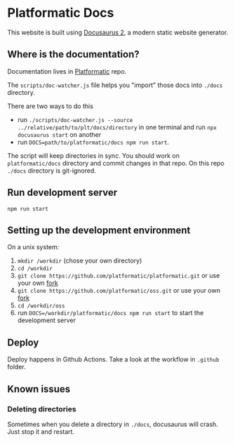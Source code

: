# Platformatic Docs

This website is built using [Docusaurus 2](https://docusaurus.io/), a modern static website generator.

## Where is the documentation?

Documentation lives in [Platformatic](https://github.com/platformatic/platformatic/tree/main/docs) repo.

The `scripts/doc-watcher.js` file helps you "import" those docs into `./docs` directory.

There are two ways to do this
  - run `./scripts/doc-watcher.js --source ../relative/path/to/plt/docs/directory` in one terminal and run `npx docusaurus start` on another
  - run `DOCS=path/to/platformatic/docs npm run start`.

The script will keep directories in sync. You should work on `platformatic/docs` directory and commit changes in that repo. On this repo `./docs` directory is git-ignored.

## Run development server

`npm run start`

## Setting up the development environment

On a unix system:

1. `mkdir /workdir` (chose your own directory)
1. `cd /workdir`
1. `git clone https://github.com/platformatic/platformatic.git` or use your own [fork](https://docs.github.com/en/get-started/quickstart/fork-a-repo)
1. `git clone https://github.com/platformatic/oss.git` or use your own [fork](https://docs.github.com/en/get-started/quickstart/fork-a-repo)
1. `cd /workdir/oss`
1. run `DOCS=/workdir/platformatic/docs npm run start` to start the development server

## Deploy

Deploy happens in Github Actions. Take a look at the workflow in `.github` folder.

## Known issues

### Deleting directories

Sometimes when you delete a directory in `./docs`, docusaurus will crash. Just stop it and restart.
